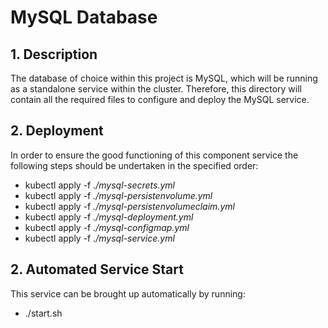 # MySQL Database
## 1. Description
The database of choice within this project is MySQL, which will be running as a standalone service within the cluster.
Therefore, this directory will contain all the required files to configure and deploy the MySQL service.

## 2. Deployment
In order to ensure the good functioning of this component service the following steps should be undertaken in the specified order:
 - kubectl apply -f _./mysql-secrets.yml_
 - kubectl apply -f _./mysql-persistenvolume.yml_
 - kubectl apply -f _./mysql-persistenvolumeclaim.yml_
 - kubectl apply -f _./mysql-deployment.yml_
 - kubectl apply -f _./mysql-configmap.yml_
 - kubectl apply -f _./mysql-service.yml_

## 2. Automated Service Start
This service can be brought up automatically by running:
- ./start.sh
